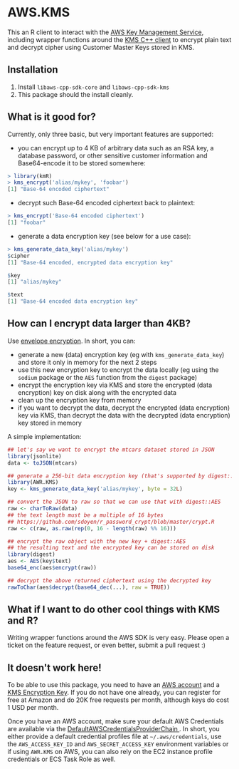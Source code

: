 # AWS.KMS

This an R client to interact with the [AWS Key Management Service](https://aws.amazon.com/kms), including wrapper functions around the [KMS C++ client](#) to encrypt plain text and decrypt cipher using Customer Master Keys stored in KMS.

## Installation

1. Install `libaws-cpp-sdk-core` and `libaws-cpp-sdk-kms`
2. This package should the install cleanly.

## What is it good for?

Currently, only three basic, but very important features are supported:

* you can encrypt up to 4 KB of arbitrary data such as an RSA key, a database password, or other sensitive customer information and Base64-encode it to be stored somewhere:

```r
> library(kmR)
> kms_encrypt('alias/mykey', 'foobar')
[1] "Base-64 encoded ciphertext"
```

* decrypt such Base-64 encoded ciphertext back to plaintext:

```r
> kms_encrypt('Base-64 encoded ciphertext')
[1] "foobar"
```

* generate a data encryption key (see below for a use case):

```r
> kms_generate_data_key('alias/mykey')
$cipher
[1] "Base-64 encoded, encrypted data encryption key"

$key
[1] "alias/mykey"

$text
[1] "Base-64 encoded data encryption key"

```

## How can I encrypt data larger than 4KB?

Use [envelope encryption](http://docs.aws.amazon.com/kms/latest/developerguide/concepts.html#enveloping). In short, you can:

* generate a new (data) encryption key (eg with `kms_generate_data_key`) and store it only in memory for the next 2 steps
* use this new encryption key to encrypt the data locally (eg using the `sodium` package or the `AES` function from the `digest` package)
* encrypt the encryption key via KMS and store the encrypted (data encryption) key on disk along with the encrypted data
* clean up the encryption key from memory
* if you want to decrypt the data, decrypt the encrypted (data encryption) key via KMS, than decrypt the data with the decrypted (data encryption) key stored in memory

A simple implementation:

```r
## let's say we want to encrypt the mtcars dataset stored in JSON
library(jsonlite)
data <- toJSON(mtcars)

## generate a 256-bit data encryption key (that's supported by digest::AES)
library(AWR.KMS)
key <- kms_generate_data_key('alias/mykey', byte = 32L)

## convert the JSON to raw so that we can use that with digest::AES
raw <- charToRaw(data)
## the text length must be a multiple of 16 bytes
## https://github.com/sdoyen/r_password_crypt/blob/master/crypt.R
raw <- c(raw, as.raw(rep(0, 16 - length(raw) %% 16)))

## encrypt the raw object with the new key + digest::AES
## the resulting text and the encrypted key can be stored on disk
library(digest)
aes <- AES(key$text)
base64_enc(aes$encrypt(raw))

## decrypt the above returned ciphertext using the decrypted key
rawToChar(aes$decrypt(base64_dec(...), raw = TRUE))
```

## What if I want to do other cool things with KMS and R?

Writing wrapper functions around the AWS SDK is very easy. Please open a ticket on the feature request, or even better, submit a pull request :)

## It doesn't work here!

To be able to use this package, you need to have an [AWS account](https://aws.amazon.com/free) and a [KMS Encryption Key](https://console.aws.amazon.com/iam/home#encryptionKeys). If you do not have one already, you can register for free at Amazon and do 20K free requests per month, although keys do cost 1 USD per month.

Once you have an AWS account, make sure your default AWS Credentials are available via the [DefaultAWSCredentialsProviderChain ](http://docs.aws.amazon.com/sdk-for-java/v1/developer-guide/credentials.html). In short, you either provide a default credential profiles file at `~/.aws/credentials`, use the `AWS_ACCESS_KEY_ID` and `AWS_SECRET_ACCESS_KEY` environment variables or if using `AWR.KMS` on AWS, you can also rely on the EC2 instance profile credentials or ECS Task Role as well.

